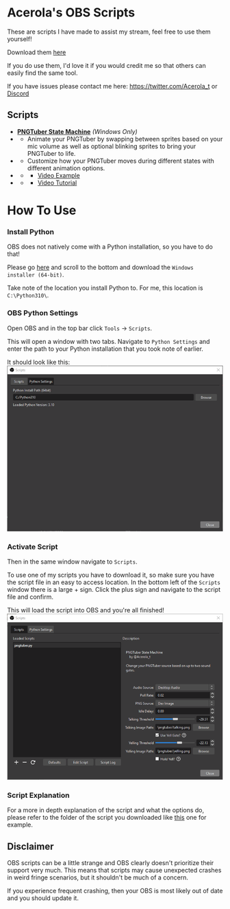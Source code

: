 # Acerola's OBS Scripts

These are scripts I have made to assist my stream, feel free to use them yourself!

Download them [here](https://github.com/GarrettGunnell/obs-scripts/releases)

If you do use them, I'd love it if you would credit me so that others can easily find the same tool.

If you have issues please contact me here: https://twitter.com/Acerola_t or [Discord](https://discord.gg/FxGQvbfm6Y)

## Scripts

* [**PNGTuber State Machine**](https://github.com/GarrettGunnell/obs-scripts/tree/main/pngtuber) *(Windows Only)*
* * Animate your PNGTuber by swapping between sprites based on your mic volume as well as optional blinking sprites to bring your PNGTuber to life.
* * Customize how your PNGTuber moves during different states with different animation options.
* * * [Video Example](https://www.youtube.com/watch?v=G2TArVrOumQ&ab_channel=Acerola)
* * * [Video Tutorial]()

# How To Use

### Install Python

OBS does not natively come with a Python installation, so you have to do that!

Please go [here](https://www.python.org/downloads/release/python-31010/) and scroll to the bottom and download the `Windows installer (64-bit)`.

Take note of the location you install Python to. For me, this location is `C:\Python310\`.

### OBS Python Settings

Open OBS and in the top bar click `Tools` -> `Scripts`.

This will open a window with two tabs. Navigate to `Python Settings` and enter the path to your Python installation that you took note of earlier.

It should look like this:
![help](./help1.png)

### Activate Script

Then in the same window navigate to `Scripts`.

To use one of my scripts you have to download it, so make sure you have the script file in an easy to access location. In the bottom left of the `Scripts` window there is a large + sign. Click the plus sign and navigate to the script file and confirm.

This will load the script into OBS and you're all finished!
![help2](./help2.png)

### Script Explanation

For a more in depth explanation of the script and what the options do, please refer to the folder of the script you downloaded like [this](https://github.com/GarrettGunnell/obs-scripts/tree/main/pngtuber) one for example.

## Disclaimer

OBS scripts can be a little strange and OBS clearly doesn't prioritize their support very much. This means that scripts may cause unexpected crashes in weird fringe scenarios, but it shouldn't be much of a concern.

If you experience frequent crashing, then your OBS is most likely out of date and you should update it.